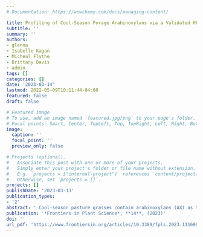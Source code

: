 ```yaml
---
# Documentation: https://wowchemy.com/docs/managing-content/

title: Profiling of Cool-Season Forage Arabinoxylans via a Validated HPAEC-PAD Method
subtitle: ''
summary: ''
authors:
- glenna
- Isabelle Kagan
- Micheal Flythe
- Brittany Davis
- admin
tags: []
categories: []
date: '2023-03-14'
lastmod: 2022-05-09T10:11:44-04:00
featured: false
draft: false

# Featured image
# To use, add an image named `featured.jpg/png` to your page's folder.
# Focal points: Smart, Center, TopLeft, Top, TopRight, Left, Right, BottomLeft, Bottom, BottomRight.
image:
  caption: ''
  focal_point: ''
  preview_only: false

# Projects (optional).
#   Associate this post with one or more of your projects.
#   Simply enter your project's folder or file name without extension.
#   E.g. `projects = ["internal-project"]` references `content/project/deep-learning/index.md`.
#   Otherwise, set `projects = []`.
projects: []
publishDate: '2023-03-13'
publication_types:
- '2'
abstract: ' Cool-season pasture grasses contain arabinoxylans (AX) as their major cell wall hemicellulosic polysaccharide. AX structural differences may influence enzymatic degradability, but this relationship has not been fully explored in the AX from the vegetative tissues of cool-season forages, primarily because only limited AX structural characterization has been performed in pasture grasses. Structural profiling of forage AX is a necessary foundation for future work assessing enzymatic degradability and may also be useful for assessing forage quality and suitability for ruminant feed. The main objective of this study was to optimize and validate a high-performance anion-exchange chromatography with pulsed amperometric detection (HPAEC-PAD) method for the simultaneous quantification of 10 endoxylanase-released xylooligosaccharides (XOS) and arabinoxylan oligosaccharides (AXOS) in cool-season forage cell wall material. The following analytical parameters were determined or optimized: chromatographic separation and retention time (RT), internal standard suitability, working concentration range (CR), limit of detection (LOD), limit of quantification (LOQ), relative response factor (RRF), and quadratic calibration curves. The developed method was used to profile the AX structure of four cool-season grasses commonly grown in pastures (timothy, Phleum pratense L.; perennial ryegrass, Lolium perenne L.; tall fescue, Schedonorus arundinaceus (Schreb.) Dumort.; and Kentucky bluegrass, Poa pratensis L.). In addition, the cell wall monosaccharide and ester-linked hydroxycinnamic acid contents were determined for each grass. The developed method revealed unique structural aspects of the AX structure of these forage grass samples that complemented the results of the cell wall monosaccharide analysis. For example, xylotriose, representing an unsubstituted portion of the AX polysaccharide backbone, was the most abundantly-released oligosaccharide in all the species. Perennial rye samples tended to have greater amounts of released oligosaccharides compared to the other species. This method is ideally suited to monitor structural changes of AX in forages as a result of plant breeding, pasture management, and fermentation of plant material.'
publication: '*Frontiers in Plant Science*, **14**, (2023)'
doi: ''
url_pdf: 'https://www.frontiersin.org/articles/10.3389/fpls.2023.1116995'
---
```

